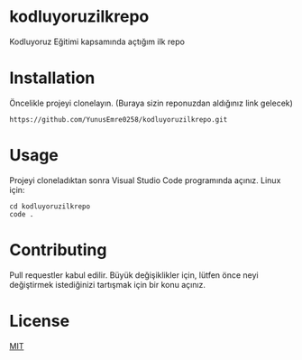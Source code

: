 # kodluyoruzilkrepo
Kodluyoruz Eğitimi kapsamında açtığım ilk repo
# Installation
Öncelikle projeyi clonelayın. (Buraya sizin reponuzdan aldığınız link gelecek)

```
https://github.com/YunusEmre0258/kodluyoruzilkrepo.git 

```
# Usage
Projeyi cloneladıktan sonra Visual Studio Code programında açınız.
Linux için:
```
cd kodluyoruzilkrepo
code .
```

# Contributing
Pull requestler kabul edilir. Büyük değişiklikler için, lütfen önce neyi değiştirmek istediğinizi tartışmak için bir konu açınız.
# License
[MIT](https://choosealicense.com/licenses/mit/)
